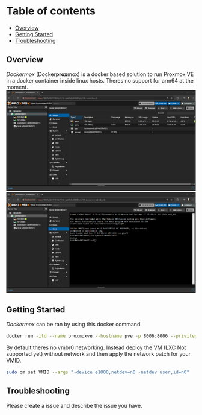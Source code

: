 # Table of contents
- [Overview](#overview)
- [Getting Started](#getting-started)
- [Troubleshooting](#troubleshooting)

## Overview
*Dockermox* (Docker**prox**mox) is a docker based solution to run Proxmox VE in a docker container inside linux hosts. Theres no support for arm64 at the moment.
![Screenshot of dockermox](./image.png)
![Screenshot of dockermox](./image2.png)

## Getting Started
*Dockermox* can be ran by using this docker command
```bash
docker run -itd --name proxmoxve --hostname pve -p 8006:8006 --privileged rtedpro/proxmox:8.3b2
```
By default theres no vmbr0 networking. Instead deploy the VM (LXC Not supported yet) without network and then apply the network patch for your VMID.
```bash
sudo qm set VMID --args "-device e1000,netdev=n0 -netdev user,id=n0"
```

## Troubleshooting
Please create a issue and describe the issue you have.
